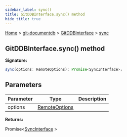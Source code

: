 ```yaml
---
sidebar_label: sync()
title: GitDDBInterface.sync() method
hide_title: true
---
```


[Home](./index.md) &gt; [git-documentdb](./git-documentdb.md) &gt; [GitDDBInterface](./git-documentdb.gitddbinterface.md) &gt; [sync](./git-documentdb.gitddbinterface.sync_1.md)

## GitDDBInterface.sync() method

<b>Signature:</b>

```typescript
sync(options: RemoteOptions): Promise<SyncInterface>;
```

## Parameters

|  Parameter | Type | Description |
|  --- | --- | --- |
|  options | [RemoteOptions](./git-documentdb.remoteoptions.md) |  |

<b>Returns:</b>

Promise&lt;[SyncInterface](./git-documentdb.syncinterface.md) &gt;

